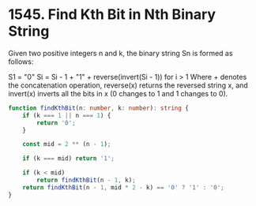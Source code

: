 # 1545. Find Kth Bit in Nth Binary String

Given two positive integers n and k, the binary string Sn is formed as follows:

S1 = "0"
Si = Si - 1 + "1" + reverse(invert(Si - 1)) for i > 1
Where + denotes the concatenation operation, reverse(x) returns the reversed string x, and invert(x) inverts all the bits in x (0 changes to 1 and 1 changes to 0).

```ts
function findKthBit(n: number, k: number): string {
    if (k === 1 || n === 1) {
        return '0';
    }

    const mid = 2 ** (n - 1);

    if (k === mid) return '1';

    if (k < mid)
        return findKthBit(n - 1, k);
    return findKthBit(n - 1, mid * 2 - k) == '0' ? '1' : '0';
}
```
